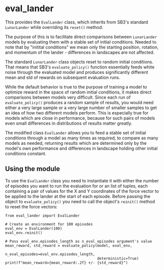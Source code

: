 # eval_lander

This provides the `EvalLander` class, which inherits from SB3's standard `LunarLander` while overriding its `reset()` method.

The purpose of this is to facilitate direct comparisons between `LunarLander` models by evaluating them with a stable set of initial conditions.
Needed to note that by "initital conditions" we mean only the starting position, rotation, and momentum of the lander - differences in landscapes
are not affected.

The standard `LunarLander` class objects reset to random initial conditions. That means that SB3's `evaluate_policy()` function essentially 
feeds white noise through the evaluated model and produces significantly different mean and std of rewards on subsequent evaluation runs.

While the default behavior is true to the purpose of training a model to optimize reward in the space of random initial conditions, it 
makes direct comparisons between models very difficult. Since each run of `evaluate_policy()` produces a random sample of results, you would need either
a very large sample or a very large number of smaller samples to get an idea of how two different models perform. This is especially true for models
which are close in performance, because for such pairs of models even small differences in distributions of results matter greatly.

The modified class `EvalLander` allows you to feed a stable set of initial conditions through a model as many times as required, to compare as many models
as needed, returning results which are determined only by the model's own performance and differences in landscape holding other initial conditions constant.

## Using the module

To use the `EvalLander` class you need to instantiate it with either the number of episodes you want to run the evaluation for or
an list of tuples, each containing a pair of values for the X and Y coordinates of the force vector to be applied to the lander
at the start of each episode. Before passing the object to `evaluate_policy()` you need to call the object's `reinit()` method to reset
the force vectors:

    from eval_lander import EvalLander

    # Create an environment for 100 episodes
    eval_env = EvalLander(100)
    eval_env.reinit()

    # Pass eval_env.episodes_length as n_eval_episodes argument's value
    mean_reward, std_reward = evaluate_policy(model, eval_env, 
                                              n_eval_episodes=eval_env.episodes_length, 
                                              deterministic=True)
    print(f"mean_reward={mean_reward:.2f} +/- {std_reward}")
